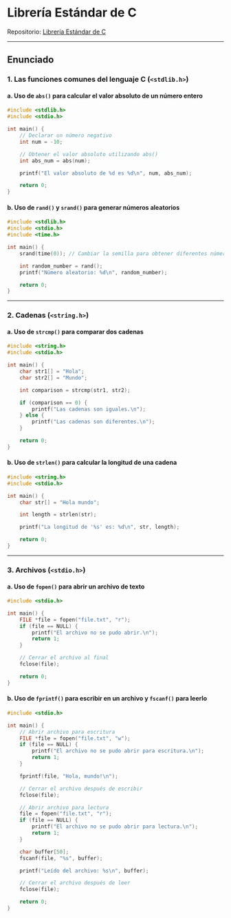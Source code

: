 
# Librería Estándar de C

Repositorio: [Librería Estándar de C](https://github.com/cdiezgaruax/Libreria-estandar-de-C)

---

## Enunciado

### 1. Las funciones comunes del lenguaje C (`<stdlib.h>`)

#### a. Uso de `abs()` para calcular el valor absoluto de un número entero

```c
#include <stdlib.h>
#include <stdio.h>

int main() {
    // Declarar un número negativo
    int num = -10;

    // Obtener el valor absoluto utilizando abs()
    int abs_num = abs(num);

    printf("El valor absoluto de %d es %d\n", num, abs_num);

    return 0;
}
```

#### b. Uso de `rand()` y `srand()` para generar números aleatorios

```c
#include <stdlib.h>
#include <stdio.h>
#include <time.h>

int main() {
    srand(time(0)); // Cambiar la semilla para obtener diferentes números aleatorios

    int random_number = rand();
    printf("Número aleatorio: %d\n", random_number);

    return 0;
}
```

---

### 2. Cadenas (`<string.h>`)

#### a. Uso de `strcmp()` para comparar dos cadenas

```c
#include <string.h>
#include <stdio.h>

int main() {
    char str1[] = "Hola";
    char str2[] = "Mundo";

    int comparison = strcmp(str1, str2);

    if (comparison == 0) {
        printf("Las cadenas son iguales.\n");
    } else {
        printf("Las cadenas son diferentes.\n");
    }

    return 0;
}
```

#### b. Uso de `strlen()` para calcular la longitud de una cadena

```c
#include <string.h>
#include <stdio.h>

int main() {
    char str[] = "Hola mundo";

    int length = strlen(str);

    printf("La longitud de '%s' es: %d\n", str, length);

    return 0;
}
```

---

### 3. Archivos (`<stdio.h>`)

#### a. Uso de `fopen()` para abrir un archivo de texto

```c
#include <stdio.h>

int main() {
    FILE *file = fopen("file.txt", "r");
    if (file == NULL) {
        printf("El archivo no se pudo abrir.\n");
        return 1;
    }

    // Cerrar el archivo al final
    fclose(file);

    return 0;
}
```

#### b. Uso de `fprintf()` para escribir en un archivo y `fscanf()` para leerlo

```c
#include <stdio.h>

int main() {
    // Abrir archivo para escritura
    FILE *file = fopen("file.txt", "w");
    if (file == NULL) {
        printf("El archivo no se pudo abrir para escritura.\n");
        return 1;
    }

    fprintf(file, "Hola, mundo!\n");

    // Cerrar el archivo después de escribir
    fclose(file);

    // Abrir archivo para lectura
    file = fopen("file.txt", "r");
    if (file == NULL) {
        printf("El archivo no se pudo abrir para lectura.\n");
        return 1;
    }

    char buffer[50];
    fscanf(file, "%s", buffer);

    printf("Leído del archivo: %s\n", buffer);

    // Cerrar el archivo después de leer
    fclose(file);

    return 0;
}
